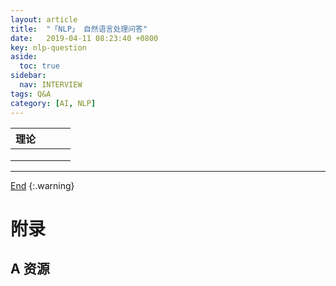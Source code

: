 ```yaml
---
layout: article
title:  "「NLP」 自然语言处理问答"
date:   2019-04-11 08:23:40 +0800
key: nlp-question
aside:
  toc: true
sidebar:
  nav: INTERVIEW
tags: Q&A
category: [AI, NLP]
---
```

<span id='head'></span>  


<!--more-->

| 理论 |  |  |  |
| :--- | --- | --- | --- |
|    |    |   |   |
|    |    |   |   |
|    |    |   |   |


-------------------  
[End](#head)
{:.warning}  

# 附录
## A 资源
